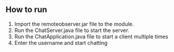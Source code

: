 ## How to run
1. Import the remoteobserver.jar file to the module.
2. Run the ChatServer.java file to start the server.
3. Run the ChatApplication.java file to start a client multiple times
4. Enter the username and start chatting